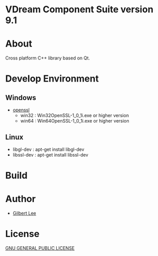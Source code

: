 VDream Component Suite version 9.1
==================================

# About
Cross platform C++ library based on Qt.

# Develop Environment

## Windows
* [openssl](http://slproweb.com/products/Win32OpenSSL.html)
  * win32 : Win32OpenSSL-1_0_1i.exe or higher version
  * win64 : Win64OpenSSL-1_0_1i.exe or higher version

## Linux
* libgl-dev : apt-get install libgl-dev
* libssl-dev : apt-get install libssl-dev

# Build

# Author
* [Gilbert Lee](http://www.gilgil.net)

# License
[GNU GENERAL PUBLIC LICENSE](http://www.gnu.org/copyleft/gpl.html)

